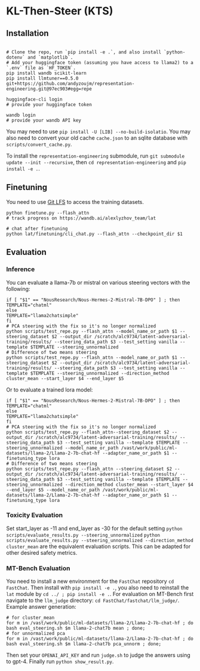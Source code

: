# KL-Then-Steer (KTS)

## Installation
```

# Clone the repo, run `pip install -e .`, and also install `python-dotenv` and `matplotlib`.
# Add your huggingface token (assuming you have access to llama2) to a `.env` file as `HF_TOKEN`.
pip install wandb scikit-learn
pip install llmtuner==0.5.0 git+https://github.com/andyzoujm/representation-engineering.git@97ec903#egg=repe

huggingface-cli login
# provide your huggingface token

wandb login
# provide your wandb API key
```

You may need to use `pip install -U [LIB] --no-build-isolatio`. You may also need to convert your old cache `cache.json` to an sqlite database with `scripts/convert_cache.py`.

To install the `representation-engineering` submodule, run `git submodule update --init --recursive`, then `cd representation-engineering` and `pip install -e .`.

## Finetuning
You need to use [Git LFS](https://git-lfs.com/) to access the training datasets.
```
python finetune.py --flash_attn
# track progress on https://wandb.ai/alexlyzhov_team/lat

# chat after finetuning
python lat/finetuning/cli_chat.py --flash_attn --checkpoint_dir $1
```

## Evaluation

### Inference
You can evaluate a llama-7b or mistral on various steering vectors with the following:

 ```
 if [ "$1" == "NousResearch/Nous-Hermes-2-Mistral-7B-DPO" ] ; then
 TEMPLATE="chatml"
 else 
 TEMPLATE="llama2chatsimple"
 fi
 # PCA steering with the fix so it's no longer normalized
 python scripts/test_repe.py --flash_attn --model_name_or_path $1 --steering_dataset $2 --output_dir /scratch/alc9734/latent-adversarial-training/results/ --steering_data_path $3 --test_setting vanilla --template $TEMPLATE --steering_unnormalized
 # Difference of two means steering
 python scripts/test_repe.py --flash_attn --model_name_or_path $1 --steering_dataset $2 --output_dir /scratch/alc9734/latent-adversarial-training/results/ --steering_data_path $3 --test_setting vanilla --template $TEMPLATE --steering_unnormalized --direction_method cluster_mean --start_layer $4 --end_layer $5
 ```

 Or to evaluate a trained lora model:
  ```
 if [ "$1" == "NousResearch/Nous-Hermes-2-Mistral-7B-DPO" ] ; then
 TEMPLATE="chatml"
 else 
 TEMPLATE="llama2chatsimple"
 fi
 # PCA steering with the fix so it's no longer normalized
 python scripts/test_repe.py --flash_attn--steering_dataset $2 --output_dir /scratch/alc9734/latent-adversarial-training/results/ --steering_data_path $3 --test_setting vanilla --template $TEMPLATE --steering_unnormalized --model_name_or_path /vast/work/public/ml-datasets/llama-2/Llama-2-7b-chat-hf --adapter_name_or_path $1 --finetuning_type lora
 # Difference of two means steering
 python scripts/test_repe.py --flash_attn --steering_dataset $2 --output_dir /scratch/alc9734/latent-adversarial-training/results/ --steering_data_path $3 --test_setting vanilla --template $TEMPLATE --steering_unnormalized --direction_method cluster_mean --start_layer $4 --end_layer $5 --model_name_or_path /vast/work/public/ml-datasets/llama-2/Llama-2-7b-chat-hf --adapter_name_or_path $1 --finetuning_type lora
 ```

### Toxicity Evaluation
Set start_layer as -11 and  end_layer as -30 for the default setting
`python scripts/evaluate_results.py --steering_unnormalized`
`python scripts/evaluate_results.py --steering_unnormalized --direction_method cluster_mean`
are the equivalent evaluation scripts.
This can be adapted for other desired safety metrics.

### MT-Bench Evaluation
You need to install a new environment for the `FastChat` repository
`cd FastChat`. Then install with `pip install -e .`, you also need to reinstall the `lat` module by `cd ../ ; pip install -e .`.
For evaluation on MT-Bench first navigate to the `llm_judge` directory:
`cd FastChat/fastchat/llm_judge/`.
Example answer generation:
```
# for cluster_mean
for m in /vast/work/public/ml-datasets/llama-2/Llama-2-7b-chat-hf ; do bash eval_steering.sh $m llama-2-chat7b mean ; done;
# for unnormalized pca
for m in /vast/work/public/ml-datasets/llama-2/Llama-2-7b-chat-hf ; do bash eval_steering.sh $m llama-2-chat7b pca_unnorm ; done;
```
Then set your `OPENAI_API_KEY` and run `judge.sh` to judge the answers using to gpt-4. Finally run `python show_result.py`.


